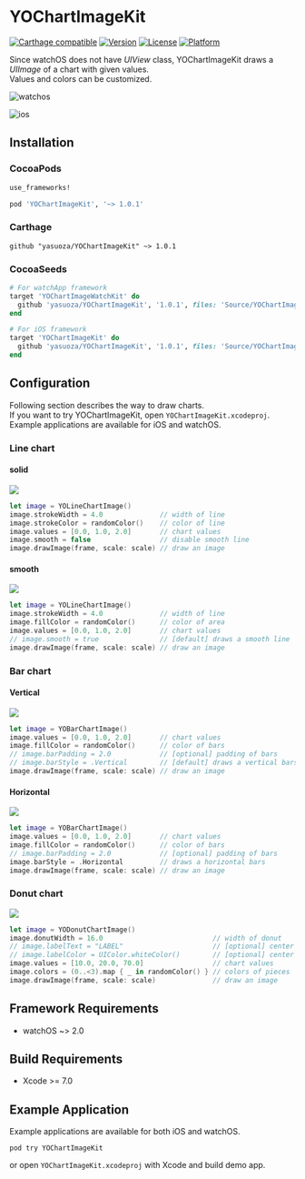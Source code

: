 # YOChartImageKit

[![Carthage compatible](https://img.shields.io/badge/Carthage-compatible-4BC51D.svg?style=flat)](https://github.com/Carthage/Carthage)
[![Version](https://img.shields.io/cocoapods/v/YOChartImageKit.svg?style=flat)](http://cocoadocs.org/docsets/YOChartImageKit)
[![License](https://img.shields.io/cocoapods/l/YOChartImageKit.svg?style=flat)](http://cocoadocs.org/docsets/YOChartImageKit)
[![Platform](https://img.shields.io/cocoapods/p/YOChartImageKit.svg?style=flat)](http://cocoadocs.org/docsets/YOChartImageKit)


Since watchOS does not have _UIView_ class, YOChartImageKit draws a _UIImage_ of a chart with given values.  
Values and colors can be customized.

![watchos](https://raw.githubusercontent.com/yasuoza/YOChartImageKit/assets/images/watchos/all.png)

![ios](https://raw.githubusercontent.com/yasuoza/YOChartImageKit/assets/images/ios/all.png)

## Installation

### CocoaPods

```ruby
use_frameworks!

pod 'YOChartImageKit', '~> 1.0.1'
```

### Carthage

```
github "yasuoza/YOChartImageKit" ~> 1.0.1
```

### CocoaSeeds

```ruby
# For watchApp framework
target 'YOChartImageWatchKit' do
  github 'yasuoza/YOChartImageKit', '1.0.1', files: 'Source/YOChartImageKit/*.{h,m}'
end

# For iOS framework
target 'YOChartImageKit' do
  github 'yasuoza/YOChartImageKit', '1.0.1', files: 'Source/YOChartImageKit/*.{h,m}'
end
```

## Configuration

Following section describes the way to draw charts.  
If you want to try YOChartImageKit, open `YOChartImageKit.xcodeproj`. Example applications are available for iOS and watchOS.

### Line chart

#### solid

![](https://raw.githubusercontent.com/yasuoza/YOChartImageKit/assets/images/watchos/0_solid_line.png)

```swift
let image = YOLineChartImage()
image.strokeWidth = 4.0              // width of line
image.strokeColor = randomColor()    // color of line
image.values = [0.0, 1.0, 2.0]       // chart values
image.smooth = false                 // disable smooth line
image.drawImage(frame, scale: scale) // draw an image
```

#### smooth

![](https://raw.githubusercontent.com/yasuoza/YOChartImageKit/assets/images/watchos/0_smooth_line.png)

```swift
let image = YOLineChartImage()
image.strokeWidth = 4.0              // width of line
image.fillColor = randomColor()      // color of area
image.values = [0.0, 1.0, 2.0]       // chart values
// image.smooth = true               // [default] draws a smooth line
image.drawImage(frame, scale: scale) // draw an image
```

### Bar chart

#### Vertical

![](https://raw.githubusercontent.com/yasuoza/YOChartImageKit/assets/images/watchos/1_bar.png)

```swift
let image = YOBarChartImage()
image.values = [0.0, 1.0, 2.0]       // chart values
image.fillColor = randomColor()      // color of bars
// image.barPadding = 2.0            // [optional] padding of bars
// image.barStyle = .Vertical        // [default] draws a vertical bars
image.drawImage(frame, scale: scale) // draw an image
```

#### Horizontal

![](https://raw.githubusercontent.com/yasuoza/YOChartImageKit/assets/images/watchos/1_horizontal_bar.png)

```swift
let image = YOBarChartImage()
image.values = [0.0, 1.0, 2.0]       // chart values
image.fillColor = randomColor()      // color of bars
// image.barPadding = 2.0            // [optional] padding of bars
image.barStyle = .Horizontal         // draws a horizontal bars
image.drawImage(frame, scale: scale) // draw an image
```

### Donut chart

![](https://raw.githubusercontent.com/yasuoza/YOChartImageKit/assets/images/watchos/2_donut.png)

```swift
let image = YODonutChartImage()
image.donutWidth = 16.0                           // width of donut
// image.labelText = "LABEL"                      // [optional] center label text
// image.labelColor = UIColor.whiteColor()        // [optional] center label color
image.values = [10.0, 20.0, 70.0]                 // chart values
image.colors = (0..<3).map { _ in randomColor() } // colors of pieces
image.drawImage(frame, scale: scale)              // draw an image
```

## Framework Requirements

- watchOS ~> 2.0

## Build Requirements

- Xcode >= 7.0

## Example Application

Example applications are available for both iOS and watchOS.  

```
pod try YOChartImageKit
```

or open `YOChartImageKit.xcodeproj` with Xcode and build demo app.
